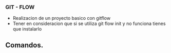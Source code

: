 ### GIT - FLOW

- Realizacion de un proyecto basico con gitflow
- Tener en consideracion que si se utiliza git flow init y no funciona tienes que instalarlo

## Comandos.